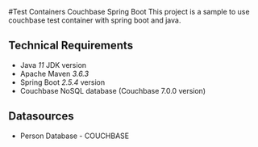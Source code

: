 #Test Containers Couchbase Spring Boot
  This project is a sample to use couchbase test container with spring boot and java.

## Technical Requirements
*  Java _11_  JDK version
* Apache Maven _3.6.3_
* Spring Boot _2.5.4_ version
* Couchbase NoSQL database (Couchbase 7.0.0 version)

## Datasources
* Person Database - COUCHBASE